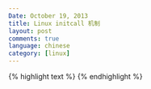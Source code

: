 ```yaml
---
Date: October 19, 2013
title: Linux initcall 机制
layout: post
comments: true
language: chinese
category: [linux]
---
```



<!-- more -->

{% highlight text %}
{% endhighlight %}
